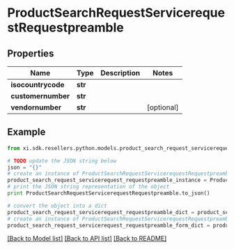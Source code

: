 # ProductSearchRequestServicerequestRequestpreamble


## Properties

Name | Type | Description | Notes
------------ | ------------- | ------------- | -------------
**isocountrycode** | **str** |  | 
**customernumber** | **str** |  | 
**vendornumber** | **str** |  | [optional] 

## Example

```python
from xi.sdk.resellers.python.models.product_search_request_servicerequest_requestpreamble import ProductSearchRequestServicerequestRequestpreamble

# TODO update the JSON string below
json = "{}"
# create an instance of ProductSearchRequestServicerequestRequestpreamble from a JSON string
product_search_request_servicerequest_requestpreamble_instance = ProductSearchRequestServicerequestRequestpreamble.from_json(json)
# print the JSON string representation of the object
print ProductSearchRequestServicerequestRequestpreamble.to_json()

# convert the object into a dict
product_search_request_servicerequest_requestpreamble_dict = product_search_request_servicerequest_requestpreamble_instance.to_dict()
# create an instance of ProductSearchRequestServicerequestRequestpreamble from a dict
product_search_request_servicerequest_requestpreamble_form_dict = product_search_request_servicerequest_requestpreamble.from_dict(product_search_request_servicerequest_requestpreamble_dict)
```
[[Back to Model list]](../README.md#documentation-for-models) [[Back to API list]](../README.md#documentation-for-api-endpoints) [[Back to README]](../README.md)


